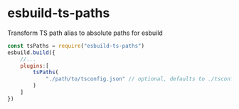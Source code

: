 # esbuild-ts-paths
Transform TS path alias to absolute paths for esbuild

```javascript
const tsPaths = require("esbuild-ts-paths") 
esbuild.build({
    //...
    plugins:[
        tsPaths(
            "./path/to/tsconfig.json" // optional, defaults to ./tsconfig.json
        )
    ]
})
```
